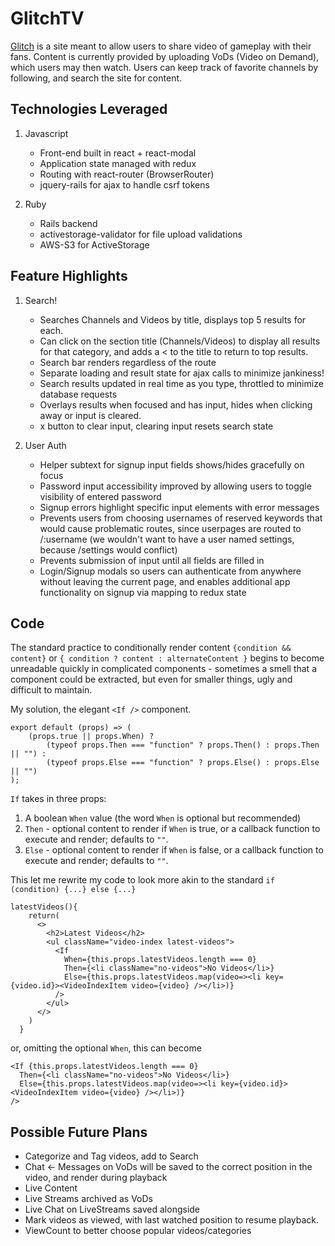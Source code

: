 # GlitchTV

[Glitch](https://glitchtv.herokuapp.com) is a site meant to allow users to share video of gameplay with their fans. Content is currently provided by uploading VoDs (Video on Demand), which users may then watch. Users can keep track of favorite channels by following, and search the site for content.

## Technologies Leveraged

1. Javascript
    - Front-end built in react + react-modal
    - Application state managed with redux
    - Routing with react-router (BrowserRouter)
    - jquery-rails for ajax to handle csrf tokens

2. Ruby
    - Rails backend
    - activestorage-validator for file upload validations
    - AWS-S3 for ActiveStorage

## Feature Highlights

1. Search!
    - Searches Channels and Videos by title, displays top 5 results for each.
    - Can click on the section title (Channels/Videos) to display all results for that category, and adds a < to the title to return to top results.
    - Search bar renders regardless of the route
    - Separate loading and result state for ajax calls to minimize jankiness!
    - Search results updated in real time as you type, throttled to minimize database requests
    - Overlays results when focused and has input, hides when clicking away or input is cleared.
    - x button to clear input, clearing input resets search state

2. User Auth
    - Helper subtext for signup input fields shows/hides gracefully on focus
    - Password input accessibility improved by allowing users to toggle visibility of entered password
    - Signup errors highlight specific input elements with error messages
    - Prevents users from choosing usernames of reserved keywords that would cause problematic routes, since userpages are routed to /:username (we wouldn't want to have a user named settings, because /settings would conflict)
    - Prevents submission of input until all fields are filled in
    - Login/Signup modals so users can authenticate from anywhere without leaving the current page, and enables additional app functionality on signup via mapping to redux state

## Code

The standard practice to conditionally render content `{condition && content}` or `{ condition ? content : alternateContent }` begins to become unreadable quickly in complicated components - sometimes a smell that a component could be extracted, but even for smaller things, ugly and difficult to maintain.

My solution, the elegant `<If />` component.

```JS
export default (props) => (
    (props.true || props.When) ?
        (typeof props.Then === "function" ? props.Then() : props.Then || "") :
        (typeof props.Else === "function" ? props.Else() : props.Else || "")
);
```

`If` takes in three props: 
   1. A boolean `When` value (the word `When` is optional but recommended)
   2. `Then` - optional content to render if `When` is true, or a callback function to execute and render; defaults to `""`.
   3. `Else` - optional content to render if `When` is false, or a callback function to execute and render; defaults to `""`.

This let me rewrite my code to look more akin to the standard `if (condition) {...} else {...}`

```JS
latestVideos(){
    return(
      <>
        <h2>Latest Videos</h2>
        <ul className="video-index latest-videos">
          <If 
            When={this.props.latestVideos.length === 0} 
            Then={<li className="no-videos">No Videos</li>}
            Else={this.props.latestVideos.map(video=><li key={video.id}><VideoIndexItem video={video} /></li>)}
          />
        </ul>
      </>
    )
  }
```

or, omitting the optional `When`, this can become

```JS
<If {this.props.latestVideos.length === 0} 
  Then={<li className="no-videos">No Videos</li>}
  Else={this.props.latestVideos.map(video=><li key={video.id}><VideoIndexItem video={video} /></li>)}
/>
```

## Possible Future Plans

- Categorize and Tag videos, add to Search
- Chat <- Messages on VoDs will be saved to the correct position in the video, and render during playback
- Live Content
- Live Streams archived as VoDs
- Live Chat on LiveStreams saved alongside
- Mark videos as viewed, with last watched position to resume playback.
- ViewCount to better choose popular videos/categories
